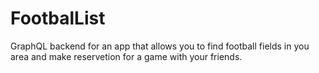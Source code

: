# FootbalList
 GraphQL backend for an app that allows you to find football fields in you area and make reservetion for a game with your friends. 
